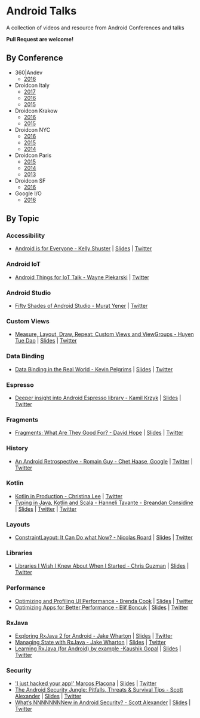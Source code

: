 # Android Talks
A collection of videos and resource from Android Conferences and talks

**Pull Request are welcome!**

## By Conference
- 360|Andev
  - [2016](https://www.youtube.com/watch?v=Uz5JgP_kzIM&list=PLUrdD0cY2QkzNs8fwxdv0PuXUFDkYIn3W)
- Droidcon Italy
  - [2017](https://www.youtube.com/playlist?list=PL4ebO4PmeAi4MgpaaK9Hej0P6ooIhmfms)
  - [2016](https://www.youtube.com/playlist?list=PL4ebO4PmeAi7gpxmaKUWc9Xa30vPM92TU)
  - [2015](https://www.youtube.com/playlist?list=PL4ebO4PmeAi6s0zJoLuydIXUIHxrG8ohS)
- Droidcon Krakow
  - [2016](https://www.youtube.com/playlist?list=PLvpKlOXx1MBNyzmF-EVZs54jhG53ag-T9)
  - [2015](https://www.youtube.com/playlist?list=PLvpKlOXx1MBMfL4llJOi0VX6LcQVP0Su0)
- Droidcon NYC
  - [2016](https://www.youtube.com/playlist?list=PLnVy79PaFHMXJha06t6pWfkYcATV4oPvC)
  - [2015](https://www.youtube.com/playlist?list=PLnVy79PaFHMUqqvwbjyKJZv1N8rzHOCBi)
  - [2014](https://www.youtube.com/playlist?list=PLnVy79PaFHMUtzI53_x_2VJn2vlt5fowY)
 - Droidcon Paris
   - [2015](https://www.youtube.com/playlist?list=PLn7H9CUCuXAv_kAdS0rxL1_jdxXpFVb0r)
   - [2014](https://www.youtube.com/playlist?list=PLn7H9CUCuXAtRg4CnSjYEpdWpn_8TwiWK)
   - [2013](https://www.youtube.com/playlist?list=PLn7H9CUCuXAvCeSMm56NEtui1ajY903N6)
 - Droidcon SF
   - [2016](https://www.youtube.com/playlist?list=PLnVy79PaFHMXpPlgs1uUny8eb-PEfEQNn)
- Google I/O
  - [2016](https://www.youtube.com/playlist?list=PLWz5rJ2EKKc8jQTUYvIfqA9lMvSGQWtte)

## By Topic

### Accessibility
- [Android is for Everyone - Kelly Shuster](https://youtu.be/-coa0n4SUBk?list=PLWy8DQlwJkdwmAE2ETiQSxg6TWSn0m1H5) | [Slides](https://speakerdeck.com/realm/kelly-shuster-android-is-for-everyone) | [Twitter](https://twitter.com/kellyshuster)

### Android loT
- [Android Things for IoT Talk - Wayne Piekarski](https://youtu.be/L1JTnPDQpiI?list=PLWy8DQlwJkdwlV36QfGOrlTH5Y7Domgvo) | [Twitter](https://twitter.com/waynepiekarski)

### Android Studio
- [Fifty Shades of Android Studio - Murat Yener](https://youtu.be/O3Xj1vBc0Xg?list=PLWy8DQlwJkdwADprLAc2n3x9zcxEnQO6F) | [Twitter](https://twitter.com/yenerm)

### Custom Views
- [Measure, Layout, Draw, Repeat: Custom Views and ViewGroups - Huyen Tue Dao](https://www.youtube.com/playlist?list=PLWy8DQlwJkdwRK_My8WsCz-lg3DLep-YP) | [Slides](https://speakerdeck.com/queencodemonkey/360-andev-measure-layout-draw-repeat) | [Twitter](https://twitter.com/queencodemonkey)

### Data Binding
- [Data Binding in the Real World - Kevin Pelgrims](https://realm.io/news/droidkaigi-kevin-pelgrims-data-real-world-data-binding/) | [Slides](https://speakerdeck.com/kevinpelgrims/data-binding-on-android) | [Twitter](https://twitter.com/kevinpelgrims)

### Espresso
- [Deeper insight into Android Espresso library - Kamil Krzyk](https://youtu.be/2Sw7zrJG1-0) | [Slides](https://speakerdeck.com/f1sherkk/deeper-insight-into-android-espresso-library-v2) | [Twitter](https://twitter.com/f1sherkk)

### Fragments
- [Fragments: What Are They Good For? - David Hope](https://youtu.be/fuHSFAqbyvo?list=PLWy8DQlwJkdz7TT5E5efXU70uzvVpl5FM) | [Slides](https://speakerdeck.com/hopemobile/fragments-what-are-they-good-for) | [Twitter](https://twitter.com/HopeDeveloper)

### History
- [An Android Retrospective - Romain Guy - Chet Haase, Google](https://youtu.be/xOccHEgIvwY?list=PLWy8DQlwJkdytDOSVZhq6NIOnSioj8zPq) | [Twitter](https://twitter.com/romainguy) | [Twitter](https://twitter.com/chethaase)

### Kotlin
- [Kotlin in Production - Christina Lee](https://youtu.be/mDpnc45WwlI?list=PLWy8DQlwJkdyfmKRdFfwTR5FjJ92Yq-bu) | [Twitter](https://twitter.com/runchristinarun)
- [Typing in Java, Kotlin and Scala - Hanneli Tavante - Breandan Considine](https://youtu.be/9h0XjuU0Ipk?list=PLWy8DQlwJkdyfmKRdFfwTR5FjJ92Yq-bu) | [Slides](https://www.slideshare.net/hannelita/typing-in-java-kotlin-and-scala) | [Twitter](https://twitter.com/hannelita) | [Twitter](https://twitter.com/breandan)

### Layouts
- [ConstraintLayout: It Can Do what Now? - Nicolas Roard](https://www.youtube.com/playlist?list=PLWy8DQlwJkdwRK_My8WsCz-lg3DLep-YP) | [Slides](https://speakerdeck.com/camaelon/constraintlayout-presentation) | [Twitter](https://twitter.com/@camaelon)

### Libraries
- [Libraries I Wish I Knew About When I Started - Chris Guzman](https://youtu.be/r7z1dHL90BI?list=PLWy8DQlwJkdy4LuB0QzjCFXdizG5Zi75Y) | [Slides](https://speakerdeck.com/chrisguzman/android-libraries-i-wish-i-knew-when-i-started) | [Twitter](https://twitter.com/speaktochris)

### Performance
- [Optimizing and Profiling UI Performance - Brenda Cook](https://youtu.be/Uz5JgP_kzIM?list=PLWy8DQlwJkdxNmPpnFY5uTqfFCVK3mpDi) | [Slides](https://speakerdeck.com/kenodoggy/optimizing-and-profiling-ui-performance-1) | [Twitter](https://twitter.com/kenodoggy)
- [Optimizing Apps for Better Performance - Elif Boncuk](https://youtu.be/hWbIU00zAX0?list=PLWy8DQlwJkdxNmPpnFY5uTqfFCVK3mpDi) | [Slides](https://docs.google.com/presentation/d/1N195_xUSQr1g9iTfSOCbb-404rTxoTfkLHMjpKEZeqM/view) | [Twitter](https://twitter.com/elifbon_)

### RxJava
 - [Exploring RxJava 2 for Android  - Jake Wharton](https://youtu.be/htIXKI5gOQU?list=PLWy8DQlwJkdxS1tS6GpEqcYC-6TAn_u3U) | [Slides](https://gotocon.com/dl/goto-cph-2016/slides/JakeWharton_ExploringRxJava2ForAndroid.pdf) | [Twitter](https://twitter.com/JakeWharton)
 - [Managing State with RxJava - Jake Wharton](https://youtu.be/0IKHxjkgop4) | [Slides](https://speakerdeck.com/jakewharton/the-state-of-managing-state-with-rxjava-devoxx-us-2017) | [Twitter](https://twitter.com/JakeWharton) 
 - [Learning RxJava (for Android) by example -Kaushik Gopal](https://youtu.be/k3D0cWyNno4) | [Slides](https://newcircle.com/s/post/1744/2015/06/29/learning-rxjava-for-android-by-example) | [Twitter](https://twitter.com/kaushikgopal)
 
### Security
 - ['I just hacked your app!' Marcos Placona](https://youtu.be/g2WF_Ttwho0?list=PLWy8DQlwJkdyVc631egdHy0-2ytO0LqCm) | [Slides](https://speakerdeck.com/mplacona/i-just-hacked-your-app-droidcon-krakow-2016) | [Twitter](https://twitter.com/marcos_placona)
- [The Android Security Jungle: Pitfalls, Threats & Survival Tips - Scott Alexander](https://youtu.be/18tn_mF4XRg?list=PLWy8DQlwJkdyVc631egdHy0-2ytO0LqCm) | [Slides](http://gotocon.com/dl/goto-cph-2015/slides/ScottAlexander-Bown_TheAndroidSecurityJunglePitfallsThreatsAndSurvivalTips.pdf) | [Twitter](https://twitter.com/scottyab)
- [What’s NNNNNNNNew in Android Security? - Scott Alexander](https://www.youtube.com/watch?v=XzRbhfVyoKo?list=PLWy8DQlwJkdyVc631egdHy0-2ytO0LqCm) | [Slides](https://speakerdeck.com/scottyab/whats-nnnnnew-in-security-droidcon-it) | [Twitter](https://twitter.com/scottyab)
